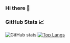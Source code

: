 ### Hi there 👋

<!--
**MyFakeHub/MyFakeHub** is a ✨ _special_ ✨ repository because its `README.md` (this file) appears on your GitHub profile.

Here are some ideas to get you started:

- 🔭 I’m currently working on ...
- 🌱 I’m currently learning ...
- 👯 I’m looking to collaborate on ...
- 🤔 I’m looking for help with ...
- 💬 Ask me about ...
- 📫 How to reach me: ...
- 😄 Pronouns: ...
- ⚡ Fun fact: ...
-->


### GitHub Stats 📈
![GitHub stats](https://github-readme-stats.vercel.app/api?username=MyFakeHub&show_icons=true&theme=dracula)
[![Top Langs](https://github-readme-stats.vercel.app/api/top-langs/?username=MyFakeHub&layout=compact&theme=dracula)](https://github.com/anuraghazra/github-readme-stats)
